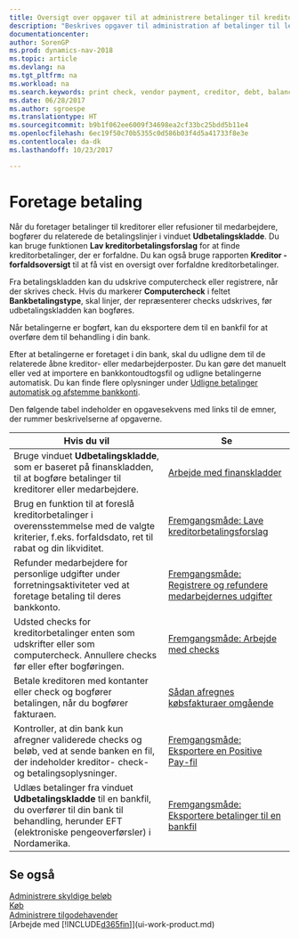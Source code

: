 ```yaml
---
title: Oversigt over opgaver til at administrere betalinger til kreditorer
description: "Beskrives opgaver til administration af betalinger til leverandører eller kreditorer, herunder bogføring af betalingslinjer og visning af en oversigt over den forfaldne saldo."
documentationcenter: 
author: SorenGP
ms.prod: dynamics-nav-2018
ms.topic: article
ms.devlang: na
ms.tgt_pltfrm: na
ms.workload: na
ms.search.keywords: print check, vendor payment, creditor, debt, balance due, AP
ms.date: 06/28/2017
ms.author: sgroespe
ms.translationtype: HT
ms.sourcegitcommit: b9b1f062ee6009f34698ea2cf33bc25bdd5b11e4
ms.openlocfilehash: 6ec19f50c70b5355c0d586b03f4d5a41733f8e3e
ms.contentlocale: da-dk
ms.lasthandoff: 10/23/2017

---
```

# <a name="making-payments"></a>Foretage betaling
Når du foretager betalinger til kreditorer eller refusioner til medarbejdere, bogfører du relaterede de betalingslinjer i vinduet **Udbetalingskladde**. Du kan bruge funktionen **Lav kreditorbetalingsforslag** for at finde kreditorbetalinger, der er forfaldne. Du kan også bruge rapporten **Kreditor - forfaldsoversigt** til at få vist en oversigt over forfaldne kreditorbetalinger.

Fra betalingskladden kan du udskrive computercheck eller registrere, når der skrives check. Hvis du markerer **Computercheck** i feltet **Bankbetalingstype**, skal linjer, der repræsenterer checks udskrives, før udbetalingskladden kan bogføres.

Når betalingerne er bogført, kan du eksportere dem til en bankfil for at overføre dem til behandling i din bank.

Efter at betalingerne er foretaget i din bank, skal du udligne dem til de relaterede åbne kreditor- eller medarbejderposter. Du kan gøre det manuelt eller ved at importere en bankkontoudtogsfil og udligne betalingerne automatisk. Du kan finde flere oplysninger under [Udligne betalinger automatisk og afstemme bankkonti](receivables-apply-payments-auto-reconcile-bank-accounts.md).

Den følgende tabel indeholder en opgavesekvens med links til de emner, der rummer beskrivelserne af opgaverne.

| Hvis du vil | Se |
| --- | --- |
|Bruge vinduet **Udbetalingskladde**, som er baseret på finanskladden, til at bogføre betalinger til kreditorer eller medarbejdere.|[Arbejde med finanskladder](ui-work-general-journals.md)|
| Brug en funktion til at foreslå kreditorbetalinger i overensstemmelse med de valgte kriterier, f.eks. forfaldsdato, ret til rabat og din likviditet. |[Fremgangsmåde: Lave kreditorbetalingsforslag](payables-how-suggest-vendor-payments.md) |
|Refunder medarbejdere for personlige udgifter under forretningsaktiviteter ved at foretage betaling til deres bankkonto.|[Fremgangsmåde: Registrere og refundere medarbejdernes udgifter](finance-how-record-reimburse-employee-expenses.md)|
| Udsted checks for kreditorbetalinger enten som udskrifter eller som computercheck. Annullere checks før eller efter bogføringen. |[Fremgangsmåde: Arbejde med checks](payables-how-work-checks.md) |
| Betale kreditoren med kontanter eller check og bogfører betalingen, når du bogfører fakturaen. |[Sådan afregnes købsfakturaer omgående](finance-how-to-settle-purchase-invoices-promptly.md) |
| Kontroller, at din bank kun afregner validerede checks og beløb, ved at sende banken en fil, der indeholder kreditor- check- og betalingsoplysninger. |[Fremgangsmåde: Eksportere en Positive Pay-fil](finance-how-positive-pay.md) |
|Udlæs betalinger fra vinduet **Udbetalingskladde** til en bankfil, du overfører til din bank til behandling, herunder EFT (elektroniske pengeoverførsler) i Nordamerika. |[Fremgangsmåde: Eksportere betalinger til en bankfil](payables-how-export-payments-bank-file.md)|  

## <a name="see-also"></a>Se også
[Administrere skyldige beløb](payables-manage-payables.md)  
[Køb](purchasing-manage-purchasing.md)  
[Administrere tilgodehavender](receivables-manage-receivables.md)  
[Arbejde med [!INCLUDE[d365fin](includes/d365fin_md.md)]](ui-work-product.md)  

